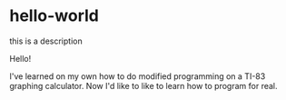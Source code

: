 # hello-world
this is a description

Hello!

I've learned on my own how to do modified programming on a TI-83 graphing calculator.
Now I'd like to like to learn how to program for real.
